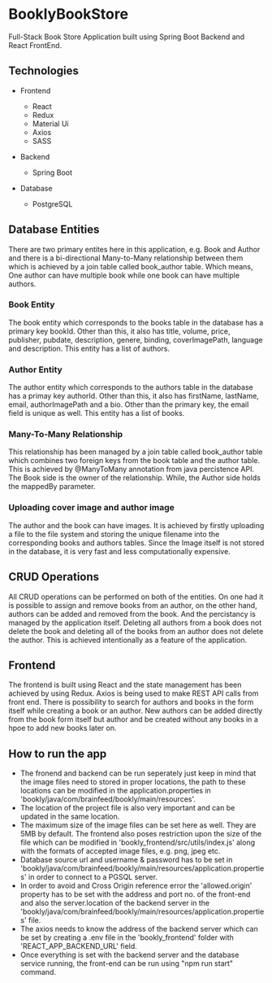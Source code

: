 # BooklyBookStore
Full-Stack Book Store Application built using Spring Boot Backend and React FrontEnd.

## Technologies
 - Frontend
    - React
    - Redux
    - Material Ui
    - Axios
    - SASS
    
 - Backend
    - Spring Boot
 
 - Database
    - PostgreSQL
    

## Database Entities
There are two primary entites here in this application, e.g. Book and Author and there is a bi-directional Many-to-Many relationship between them which is achieved by a join table called book_author table. Which means, One author can have multiple book while one book can have multiple authors. 

### Book Entity
The book entity which corresponds to the books table in the database has a primary key bookId. Other than this, it also has title, volume, price, publisher, pubdate, description, genere, binding, coverImagePath, language and description. This entity has a list of authors.

### Author Entity
The author entity which corresponds to the authors table in the database has a primay key authorId. Other than this, it also has firstName, lastName, email, authorImagePath and a bio. Other than the primary key, the email field is unique as well. This entity has a list of books. 

### Many-To-Many Relationship
This relationship has been managed by a join table called book_author table which combines two foreign keys from the book table and the author table. This is achieved by @ManyToMany annotation from java percistence API. The Book side is the owner of the relationship. While, the Author side holds the mappedBy parameter.

### Uploading cover image and author image
The author and the book can have images. It is achieved by firstly uploading a file to the file system and storing the unique filename into the corresponding books and authors tables. Since the Image itself is not stored in the database, it is very fast and less computationally expensive.

## CRUD Operations
All CRUD operations can be performed on both of the entities. On one had it is possible to assign and remove books from an author, on the other hand, authors can be added and removed from the book. And the percistancy is managed by the application itself. Deleting all authors from a book does not delete the book and deleting all of the books from an author does not delete the author. This is achieved intentionally as a feature of the application. 

## Frontend
The frontend is built using React and the state management has been achieved by using Redux. Axios is being used to make REST API calls from front end. There is possibility to search for authors and books in the form itself while creating a book or an author. New authors can be added directly from the book form itself but author and be created without any books in a hpoe to add new books later on.

## How to run the app
  - The fronend and backend can be run seperately just keep in mind that the image files need to stored in proper locations, the path to these locations can be modified in the application.properties in 'bookly/java/com/brainfeed/bookly/main/resources'. 
  - The location of the project file is also very important and can be updated in the same location. 
  - The maximum size of the image files can be set here as well. They are 5MB by default. The frontend also poses restriction upon the size of the file which can be modified in 'bookly_frontend/src/utils/index.js' along with the formats of accepted image files, e.g. png, jpeg etc.
  - Database source url and username & password has to be set in 'bookly/java/com/brainfeed/bookly/main/resources/application.properties' in order to connect to a PGSQL server. 
  - In order to avoid and Cross Origin reference error the 'allowed.origin' property has to be set with the address and port no. of the front-end and also the server.location of the backend server in the 'bookly/java/com/brainfeed/bookly/main/resources/application.properties' file. 
  - The axios needs to know the address of the backend server which can be set by creating a .env file in the 'bookly_frontend' folder with 'REACT_APP_BACKEND_URL' field.
  - Once everything is set with the backend server and the database service running, the front-end can be run using "npm run start" command. 

